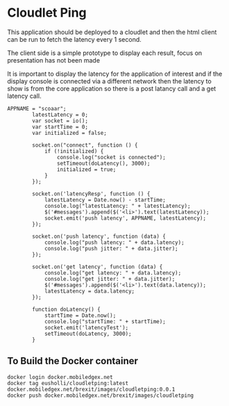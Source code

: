 # Cloudlet Ping

This application should be deployed to a cloudlet and then the html client can be run to fetch the latency every 1 second.

The client side is a simple prototype to display each result, focus on presentation has not been made

It is important to display the latency for the application of interest and if the display console is connected via a different network then the latency
to show is from the core application so there is a post latancy call and a get latency call.

```
APPNAME = "scoaar";
		latestLatency = 0;
		var socket = io();
		var startTime = 0;
		var initialized = false;

		socket.on("connect", function () {
			if (!initialized) {
				console.log("socket is connected");
				setTimeout(doLatency(), 3000);
				initialized = true;
			}
		});

		socket.on('latencyResp', function () {
			latestLatency = Date.now() - startTime;
			console.log("latestLatency: " + latestLatency);
			$('#messages').append($('<li>').text(latestLatency));
			socket.emit('push latency', APPNAME, latestLatency);
		});

		socket.on('push latency', function (data) {
			console.log("push latency: " + data.latency);
			console.log("push jitter: " + data.jitter);
		});

		socket.on('get latency', function (data) {
			console.log("get latency: " + data.latency);
			console.log("get jitter: " + data.jitter);
			$('#messages').append($('<li>').text(data.latency));
			latestLatency = data.latency;
		});

		function doLatency() {
			startTime = Date.now();
			console.log("startTime: " + startTime);
			socket.emit('latencyTest');
			setTimeout(doLatency, 3000);
		}
```

## To Build the Docker container

```docker build -t eusholli/cloudletping .
docker login docker.mobiledgex.net
docker tag eusholli/cloudletping:latest docker.mobiledgex.net/brexit/images/cloudletping:0.0.1
docker push docker.mobiledgex.net/brexit/images/cloudletping
```
